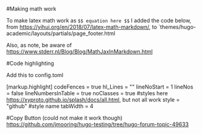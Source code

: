 #Making math work

To make latex math work as `$$ equation here $$` I added the code below, from https://yihui.org/en/2018/07/latex-math-markdown/, to `themes/hugo-academic/layouts/partials/page_footer.html

<script src="//yihui.org/js/math-code.js"></script>

<script async
src="//cdnjs.cloudflare.com/ajax/libs/mathjax/2.7.5/MathJax.js?config=TeX-MML-AM_CHTML">
</script>

Also, as note, be aware of https://www.stderr.nl/Blog/Blog/MathJaxInMarkdown.html

#Code highlighting

Add this to config.toml

  [markup.highlight]
    codeFences = true
    hl_Lines = ""
    lineNoStart = 1
    lineNos = false
    lineNumbersInTable = true
    noClasses = true
#styles here https://xyproto.github.io/splash/docs/all.html, but not all work
    style = "github" #style name
    tabWidth = 4

<script>
  document.addEventListener('DOMContentLoaded', (event) => {
    document.querySelectorAll('pre code').forEach((block) => {
      hljs.highlightBlock(block);
    });
  });
</script>


#Copy Button (could not make it work though)
https://github.com/jmooring/hugo-testing/tree/hugo-forum-topic-49633

